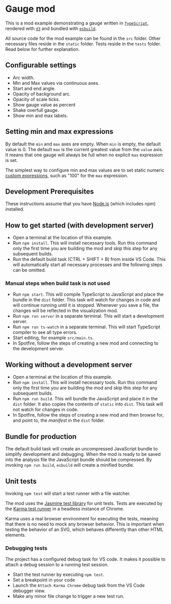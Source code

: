 # Gauge mod

This is a mod example demonstrating a gauge written in [`TypeScript`](https://www.typescriptlang.org/), rendered with [`d3`](https://d3js.org/) and bundled with [`esbuild`](https://esbuild.github.io/).

All source code for the mod example can be found in the `src` folder. Other necessary files reside in the `static` folder. Tests reside in the `tests` folder. Read below for further explanation.

## Configurable settings

- Arc width.
- Min and Max values via continuous axes.
- Start and end angle.
- Opacity of background arc.
- Opacity of scale ticks.
- Show gauge value as percent
- Shake overfull gauge.
- Show min and max labels.

## Setting min and max expressions

By default the `min` and `max` axes are empty. When `min` is empty, the default value is 0. The default `max` is the current greatest value from the `value` axis. It means that one gauge will always be full when no explicit `max` expression is set.

The simplest way to configure min and max values are to set static numeric [custom expressions](https://docs.tibco.com/pub/sfire-analyst/11.6.0/doc/html/en-US/TIB_sfire-analyst_UsersGuide/ncfe/ncfe_custom_expressions_introduction.htm), such as "100" for the `max` expression.

## Development Prerequisites

These instructions assume that you have [Node.js](https://nodejs.org/en/) (which includes npm) installed.

## How to get started (with development server)

- Open a terminal at the location of this example.
- Run `npm install`. This will install necessary tools. Run this command only the first time you are building the mod and skip this step for any subsequent builds.
- Run the default build task (CTRL + SHIFT + B) from inside VS Code. This will automatically start all necessary processes and the following steps can be omitted.

### Manual steps when build task is not used

- Run `npm start`. This will compile TypeScript to JavaScript and place the bundle in the `dist` folder. This task will watch for changes in code and will continue running until it is stopped. Whenever you save a file, the changes will be reflected in the visualization mod.
- Run `npm run server` in a separate terminal. This will start a development server.
- Run `npm run ts-watch` in a separate terminal. This will start TypeScript compiler to see all type errors.
- Start editing, for example `src/main.ts`.
- In Spotfire, follow the steps of creating a new mod and connecting to the development server.

## Working without a development server

- Open a terminal at the location of this example.
- Run `npm install`. This will install necessary tools. Run this command only the first time you are building the mod and skip this step for any subsequent builds.
- Run `npm run build`. This will bundle the JavaScript and place it in the `dist` folder. It also copies the contents of `static` into `dist`. This task will not watch for changes in code.
- In Spotfire, follow the steps of creating a new mod and then browse for, and point to, the _manifest_ in the `dist` folder.

## Bundle for production

The default build task will create an uncompressed JavaScript bundle to simplify development and debugging. When the mod is ready to be saved into the analysis file the JavaScript bundle should be compressed. By invoking `npm run build`, `esbuild` will create a minified bundle.

## Unit tests

Invoking `npm test` will start a test runner with a file watcher.

The mod uses the [Jasmine test library](https://jasmine.github.io/) for unit tests. Tests are executed by the [Karma test runner](https://www.npmjs.com/package/karma) in a headless instance of Chrome.

Karma uses a real browser environment for executing the tests, meaning that there is no need to mock any browser behavior. This is important when testing the behavior of an SVG, which behaves differently than other HTML elements.

### Debugging tests

The project has a configured debug task for VS code. It makes it possible to attach a debug session to a running test session.

- Start the test runner by executing `npm test`.
- Set a breakpoint in your code
- Launch the `Attach Karma Chrome` debug task from the VS Code debugger view.
- Make any minor file change to trigger a new test run.
